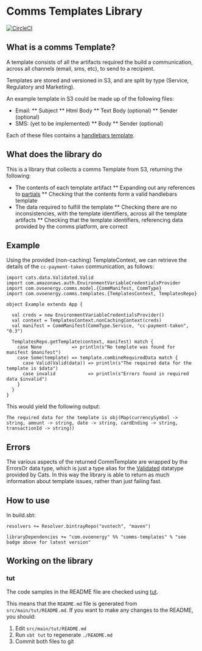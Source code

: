 # Comms Templates Library

[![CircleCI](https://circleci.com/gh/ovotech/comms-templates.svg?style=svg)](https://circleci.com/gh/ovotech/comms-templates)

## What is a comms Template?

A template consists of all the artifacts required the build a communication, across all channels (email, sms, etc), to send to a recipient.
 
Templates are stored and versioned in S3, and are split by type (Service, Regulatory and Marketing).
 
An example template in S3 could be made up of the following files:
* Email:
 ** Subject
 ** Html Body
 ** Text Body (optional)
 ** Sender (optional)
* SMS: (yet to be implemented)
 ** Body
 ** Sender (optional)
 
Each of these files contains a [handlebars template](http://handlebarsjs.com/expressions.html).
 
## What does the library do 

This is a library that collects a comms Template from S3, returning the following:
* The contents of each template artifact
  ** Expanding out any references to [partials](http://handlebarsjs.com/partials.html)
  ** Checking that the contents form a valid handlebars template
* The data required to fulfill the template 
  ** Checking there are no inconsistencies, with the template identifiers, across all the template artifacts
  ** Checking that the template identifiers, referencing data provided by the comms platform, are correct

## Example

Using the provided (non-caching) TemplateContext, we can retrieve the details of the `cc-payment-taken` communication, as follows:

```tut:silent
import cats.data.Validated.Valid
import com.amazonaws.auth.EnvironmentVariableCredentialsProvider
import com.ovoenergy.comms.model.{CommManifest, CommType}
import com.ovoenergy.comms.templates.{TemplatesContext, TemplatesRepo}

object Example extends App {

  val creds = new EnvironmentVariableCredentialsProvider()
  val context = TemplatesContext.nonCachingContext(creds)
  val manifest = CommManifest(CommType.Service, "cc-payment-taken", "0.3")

  TemplatesRepo.getTemplate(context, manifest) match {
    case None           => println(s"No template was found for manifest $manifest")
    case Some(template) => template.combineRequiredData match {
      case Valid(Valid(data)) => println(s"The required data for the template is $data")
      case invalid            => println(s"Errors found in required data $invalid")
    }
  }
}
```

This would yield the following output:

```
The required data for the template is obj(Map(currencySymbol -> string, amount -> string, date -> string, cardEnding -> string, transactionId -> string))
```

## Errors

The various aspects of the returned CommTemplate are wrapped by the ErrorsOr data type, which is just a type alias for the [Validated](http://eed3si9n.com/herding-cats/Validated.html) datatype provided by Cats. In this way the library is able to return as much information about template issues, rather than just failing fast.

## How to use

In build.sbt:

```
resolvers += Resolver.bintrayRepo("ovotech", "maven")

libraryDependencies += "com.ovoenergy" %% "comms-templates" % "see badge above for latest version"
```

## Working on the library

### tut

The code samples in the README file are checked using [tut](https://github.com/tpolecat/tut).

This means that the `README.md` file is generated from `src/main/tut/README.md`. If you want to make any changes to the README, you should:

1. Edit `src/main/tut/README.md`
2. Run `sbt tut` to regenerate `./README.md`
3. Commit both files to git
